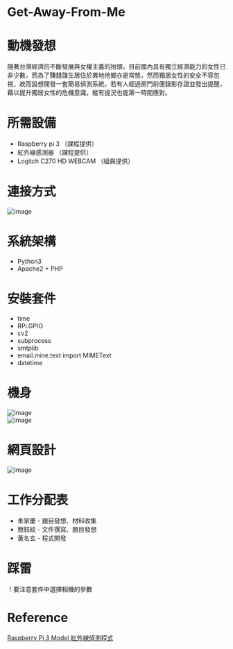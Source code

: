 # Get-Away-From-Me  

# 動機發想  
隨著台灣經濟的不斷發展與女權主義的抬頭，目前國內具有獨立經濟能力的女性已非少數，而為了賺錢謀生居住於異地他鄉亦是常態，然而獨居女性的安全不容忽視，故而設想開發一套簡易偵測系統，若有人經過房門前便錄影存證並發出提醒，藉以提升獨居女性的危機意識，縱有提況也能第一時間應對。
# 所需設備  
* Raspberry pi 3 （課程提供）   
* 紅外線感測器 （課程提供）  
* Logitch C270 HD WEBCAM （組員提供）

# 連接方式
![image](https://github.com/katherinegeorge/Get-Away-From-Me-/blob/master/%E6%88%AA%E5%9C%96%202019-12-30%20%E4%B8%8B%E5%8D%888.19.14.png)

# 系統架構
* Python3  
* Apache2 + PHP  

# 安裝套件
* time  
* RPi.GPIO   
* cv2  
* subprocess  
* smtplib  
* email.mine.text import MIMEText   
* datetime  

# 機身
![image](https://github.com/katherinegeorge/Get-Away-From-Me-/blob/master/189630.jpg)      
![image](https://github.com/katherinegeorge/Get-Away-From-Me-/blob/master/189632.jpg)    

# 網頁設計
![image](https://github.com/katherinegeorge/Get-Away-From-Me-/blob/master/1577711424204.jpg)  

# 工作分配表
* 朱家慶 - 題目發想、材料收集  
* 簡鈺紋 - 文件撰寫、題目發想  
* 黃名玄 - 程式開發

# 踩雷
！要注意套件中選擇相機的參數
# Reference
[Raspberry Pi 3 Model 紅外線偵測程式](https://blog.everlearn.tw/%E7%95%B6-python-%E9%81%87%E4%B8%8A-raspberry-pi/raspberry-pi-3-model-b-%E4%BD%BF%E7%94%A8-pir-%E7%9B%A3%E6%B8%AC%E7%A7%BB%E5%8B%95%E7%9A%84%E7%89%A9%E9%AB%94)  
